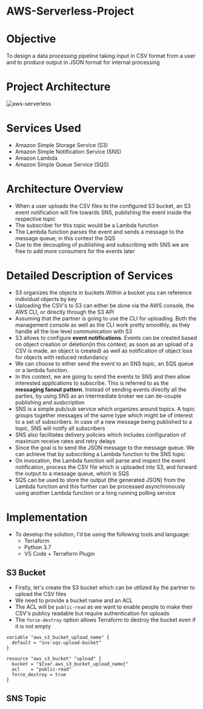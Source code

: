 # AWS-Serverless-Project
# Objective
To design a data processing pipeline taking input in CSV format from a user and to produce output in JSON format for internal processing
# Project Architecture
![aws-serverless](https://user-images.githubusercontent.com/49628483/106571707-7f7a0880-655d-11eb-9c2b-54df9fa88249.JPG)
# Services Used
* Amazon Simple Storage Service (S3)
* Amazon Simple Notification Service (SNS)
* Amazon Lambda
* Amazon Simple Queue Service (SQS)
# Architecture Overview
* When a user uploads the CSV files to the configured S3 bucket, an S3 event notification will fire towards SNS, publishing the event inside the respective topic
* The subscriber for this topic would be a Lambda function
* The Lambda function parses the event and sends a message to the message queue; in this context the SQS
* Due to the decoupling of publishing and subscribing with SNS we are free to add more consumers for the events later
# Detailed Description of Services
* S3 organizes the objects in buckets.Within a bucket you can reference individual objects by key
* Uploading the CSV's to S3 can either be done via the AWS console, the AWS CLI, or directly through the S3 API
* Assuming that the partner is going to use the CLI for uploading. Both the management console as well as the CLI work pretty smoothly, as they handle all the low level communication with S3
* S3 allows to configure **event notifications**. Events can be created based on object creation or deletion(in this context; as soon as an upload of a CSV is made, an object is created) as well as notification of object loss for objects with reduced redundancy.
* We can choose to either send the event to an SNS topic, an SQS queue or a lambda function.
* In this context, we are going to send the events to SNS and then allow interested applications to subscribe. This is referred to as the **messaging fanout pattern**. Instead of sending events directly all the parties, by using SNS as an intermediate broker we can de-couple publishing and susbcription
* SNS is a simple pub/sub service which organizes around topics. A topic groups together messages of the same type which might be of interest to a set of subscribers. In case of a new message being published to a topic, SNS will notify all subscribers
* SNS also facilitates delivery policies which includes configuration of maximum receive rates and retry delays
* Since the goal is to send the JSON message to the message queue. We can achieve that by subscribing a Lambda function to the SNS topic
* On invocation, the Lambda function will parse and inspect the event notification, process the CSV file which is uploaded into S3, and forward the output to a message queue, which is SQS
* SQS can be used to store the output (the generated JSON) from the Lambda function and this further can be processed asynchronously using another Lambda function or a long running polling service
# Implementation
* To develop the solution, I'd be using the following tools and language:
    * Terraform
    * Python 3.7
    * VS Code + Terraform Plugin
## S3 Bucket
* Firstly, let's create the S3 bucket which can be utilized by the partner to upload the CSV files
* We need to provide a bucket name and an ACL
* The ACL will be ``public-read`` as we want to enable people to make their CSV's publicy readable but require authentication for uploads
* The ``force-destroy`` option allows Terraform to destroy the bucket even if it is not empty
```
variable "aws_s3_bucket_upload_name" {
  default = "sns-sqs-upload-bucket"
}

resource "aws_s3_bucket" "upload" {
  bucket = "${var.aws_s3_bucket_upload_name}"
  acl    = "public-read"
  force_destroy = true
}
```
## SNS Topic

